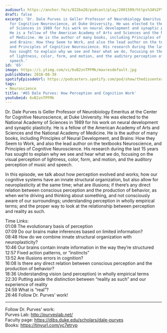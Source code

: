 ```yaml
---
audiourl: https://anchor.fm/s/822ba20/podcast/play/2001509/https%3A%2F%2Fd3ctxlq1ktw2nl.cloudfront.net%2Fproduction%2F2018-11-29%2F7681370-44100-2-533fd50eeb27.mp3
draft: false
excerpt: 'Dr. Dale Purves is Geller Professor of Neurobiology Emeritus at the Center
  for Cognitive Neuroscience, at Duke University. He was elected to the National Academy
  of Sciences in 1989 for his work on neural development and synaptic plasticity.
  He is a fellow of the American Academy of Arts and Sciences and the National Academy
  of Medicine. He is the author of many books, including Principles of Neural Development,
  and Brains: How they Seem to Work, and also the lead author on the textbooks Neuroscience,
  and Principles of Cognitive Neuroscience. His research during the last 15 years
  has sought to explain why we see and hear what we do, focusing on the visual perception
  of lightness, color, form, and motion, and the auditory perception of music and
  speech.'
id: '65'
image: https://i.ytimg.com/vi/6vB2znTPFMk/maxresdefault.jpg
publishDate: 2018-08-30
spotifyEpisodeUrl: https://podcasters.spotify.com/pod/show/thedissenter/episodes/65-Dale-Purves-How-Perception-and-Cognition-Work-e2rj55
tags:
- Neuroscience
title: '#65 Dale Purves: How Perception and Cognition Work'
youtubeid: 6vB2znTPFMk
---
```

<div class="timelinks">

Dr. Dale Purves is Geller Professor of Neurobiology Emeritus at the Center for Cognitive Neuroscience, at Duke University. He was elected to the National Academy of Sciences in 1989 for his work on neural development and synaptic plasticity. He is a fellow of the American Academy of Arts and Sciences and the National Academy of Medicine. He is the author of many books, including Principles of Neural Development, and Brains: How they Seem to Work, and also the lead author on the textbooks Neuroscience, and Principles of Cognitive Neuroscience. His research during the last 15 years has sought to explain why we see and hear what we do, focusing on the visual perception of lightness, color, form, and motion, and the auditory perception of music and speech.

In this episode, we talk about how perception evolved and works; how our cognitive systems have an innate structural organization, but also allow for neuroplasticity at the same time; what are illusions; if there’s any direct relation between conscious perception and the production of behavior, as when we’re driving and thinking about something, and not consciously aware of our surroundings; understanding perception in wholly empirical terms; and the proper way to look at the relationship between perception and reality as such.

Time Links:  
<time>01:08</time> The evolutionary basis of perception  
<time>07:09</time> Do our brains make inferences based on limited information?    
<time>08:48</time> How do we combine innate structural organization with neuroplasticity?    
<time>10:46</time> Our brains contain innate information in the way they’re structured    
<time>12:57</time> Fixed action patterns, or “instincts”    
<time>13:52</time> Are illusions errors in cognition?    
<time>16:08</time> Is there any direct relation between conscious perception and the production of behavior?    
<time>18:36</time> Understanding vision (and perception) in wholly empirical terms    
<time>22:30</time> Putting aside the distinction between “reality as such” and our experience of reality    
<time>24:59</time> What is “real”?  
<time>26:46</time> Follow Dr. Purves’ work!

---

Follow Dr. Purves’ work:  
Purves Lab: http://purveslab.net/  
Faculty page: https://dibs.duke.edu/scholars/dale-purves  
Books: https://tinyurl.com/yc7etryp
</div>

